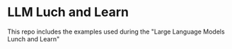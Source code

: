 # LLM Luch and Learn

This repo includes the examples used during the "Large Language Models Lunch and Learn"
